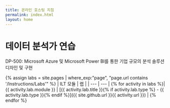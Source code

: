 ```yaml
---
title: 온라인 호스팅 지침
permalink: index.html
layout: home
---
```


# <a name="data-analyst-exercises"></a>데이터 분석가 연습

DP-500: Microsoft Azure 및 Microsoft Power BI를 통한 기업 규모의 분석 솔루션 디자인 및 구현

{% assign labs = site.pages | where_exp:"page", "page.url contains '/Instructions/Labs'" %}
| ILT 모듈 | 랩 |
| --- | --- | 
{% for activity in labs  %}| {{ activity.lab.module }} | [{{ activity.lab.title }}{% if activity.lab.type %} - {{ activity.lab.type }}{% endif %}]({{ site.github.url }}{{ activity.url }}) |
{% endfor %}

<!--

## Demos

{% assign demos = site.pages | where_exp:"page", "page.url contains '/Instructions/Demos'" %}
| Module | Demo |
| --- | --- | 
{% for activity in demos  %}| {{ activity.demo.module }} | [{{ activity.demo.title }}]({{ site.github.url }}{{ activity.url }}) |
{% endfor %}
 
-->
